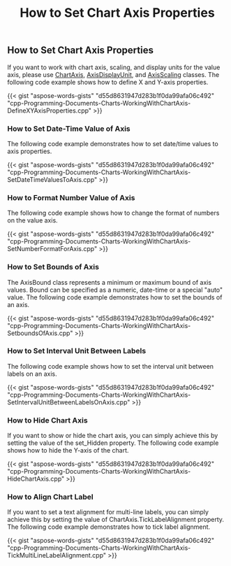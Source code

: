 ﻿---
title: How to Set Chart Axis Properties
type: docs
weight: 20
url: /cpp/how-to-set-chart-axis-properties/
---

## How to Set Chart Axis Properties

If you want to work with chart axis, scaling, and display units for the value axis, please use [ChartAxis](https://apireference.aspose.com/words/cpp/class/aspose.words.drawing.charts.chart_axis/), [AxisDisplayUnit](https://apireference.aspose.com/words/cpp/class/aspose.words.drawing.charts.axis_display_unit/), and [AxisScaling](https://apireference.aspose.com/words/cpp/class/aspose.words.drawing.charts.axis_scaling/) classes. 
The following code example shows how to define X and Y-axis properties.

{{< gist "aspose-words-gists" "d55d8631947d283b1f0da99afa06c492" "cpp-Programming-Documents-Charts-WorkingWithChartAxis-DefineXYAxisProperties.cpp" >}}

### How to Set Date-Time Value of Axis

The following code example demonstrates how to set date/time values to axis properties.

{{< gist "aspose-words-gists" "d55d8631947d283b1f0da99afa06c492" "cpp-Programming-Documents-Charts-WorkingWithChartAxis-SetDateTimeValuesToAxis.cpp" >}}

### How to Format Number Value of Axis

The following code example shows how to change the format of numbers on the value axis.

{{< gist "aspose-words-gists" "d55d8631947d283b1f0da99afa06c492" "cpp-Programming-Documents-Charts-WorkingWithChartAxis-SetNumberFormatForAxis.cpp" >}}

### How to Set Bounds of Axis

The AxisBound class represents a minimum or maximum bound of axis values. Bound can be specified as a numeric, date-time or a special "auto" value. The following code example demonstrates how to set the bounds of an axis.

{{< gist "aspose-words-gists" "d55d8631947d283b1f0da99afa06c492" "cpp-Programming-Documents-Charts-WorkingWithChartAxis-SetboundsOfAxis.cpp" >}}

### How to Set Interval Unit Between Labels

The following code example shows how to set the interval unit between labels on an axis.

{{< gist "aspose-words-gists" "d55d8631947d283b1f0da99afa06c492" "cpp-Programming-Documents-Charts-WorkingWithChartAxis-SetIntervalUnitBetweenLabelsOnAxis.cpp" >}}

### How to Hide Chart Axis

If you want to show or hide the chart axis, you can simply achieve this by setting the value of the set_Hidden property. The following code example shows how to hide the Y-axis of the chart. 

{{< gist "aspose-words-gists" "d55d8631947d283b1f0da99afa06c492" "cpp-Programming-Documents-Charts-WorkingWithChartAxis-HideChartAxis.cpp" >}}

### How to Align Chart Label

If you want to set a text alignment for multi-line labels, you can simply achieve this by setting the value of ChartAxis.TickLabelAlignment property. The following code example demonstrates how to tick label alignment.

{{< gist "aspose-words-gists" "d55d8631947d283b1f0da99afa06c492" "cpp-Programming-Documents-Charts-WorkingWithChartAxis-TickMultiLineLabelAlignment.cpp" >}}
